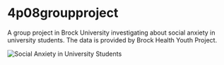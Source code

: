 # 4p08groupproject

A group project in Brock University investigating about social anxiety in university students. The data is provided by Brock Health Youth Project.

![Social Anxiety in University Students](image-url)



